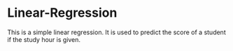 # Linear-Regression
This is a simple linear regression. It is used to predict the score of a student if the study hour is given.
